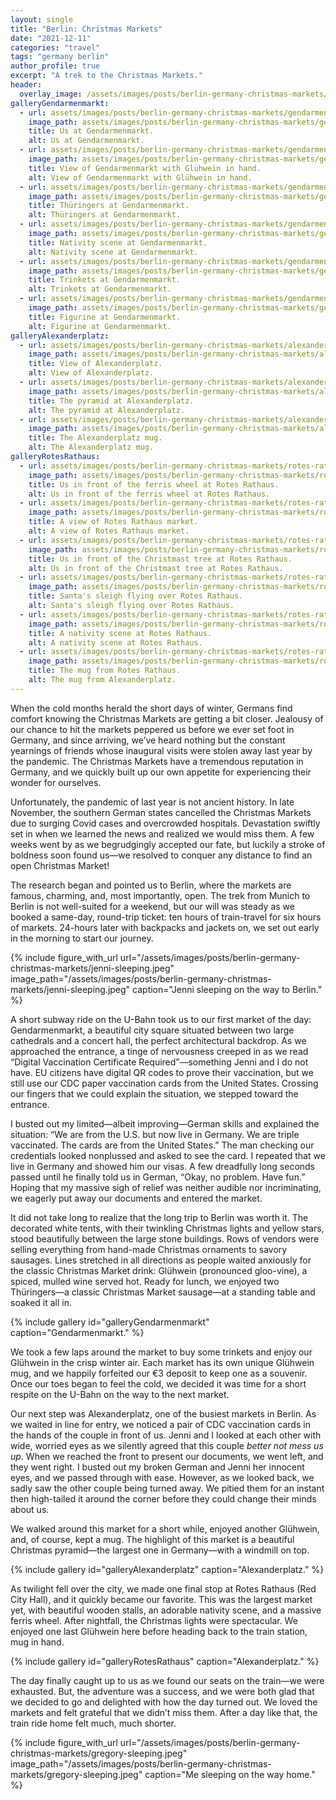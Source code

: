```yaml
---
layout: single
title: "Berlin: Christmas Markets"
date: "2021-12-11"
categories: "travel"
tags: "germany berlin"
author_profile: true
excerpt: "A trek to the Christmas Markets."
header:
  overlay_image: /assets/images/posts/berlin-germany-christmas-markets/rotes-rathaus-overview.jpeg
galleryGendarmenmarkt:
  - url: assets/images/posts/berlin-germany-christmas-markets/gendarmenmarkt-drinks.jpeg
    image_path: assets/images/posts/berlin-germany-christmas-markets/gendarmenmarkt-drinks.jpeg
    title: Us at Gendarmenmarkt.
    alt: Us at Gendarmenmarkt.
  - url: assets/images/posts/berlin-germany-christmas-markets/gendarmenmarkt-mug.jpeg
    image_path: assets/images/posts/berlin-germany-christmas-markets/gendarmenmarkt-mug.jpeg
    title: View of Gendarmenmarkt with Glühwein in hand.
    alt: View of Gendarmenmarkt with Glühwein in hand.
  - url: assets/images/posts/berlin-germany-christmas-markets/gendarmenmarkt-thuringers.jpeg
    image_path: assets/images/posts/berlin-germany-christmas-markets/gendarmenmarkt-thuringers.jpeg
    title: Thüringers at Gendarmenmarkt.
    alt: Thüringers at Gendarmenmarkt.
  - url: assets/images/posts/berlin-germany-christmas-markets/gendarmentmark-nativity.jpeg
    image_path: assets/images/posts/berlin-germany-christmas-markets/gendarmentmark-nativity.jpeg
    title: Nativity scene at Gendarmenmarkt.
    alt: Nativity scene at Gendarmenmarkt.
  - url: assets/images/posts/berlin-germany-christmas-markets/gendarmenmark-trinkets.jpeg
    image_path: assets/images/posts/berlin-germany-christmas-markets/gendarmenmark-trinkets.jpeg
    title: Trinkets at Gendarmenmarkt.
    alt: Trinkets at Gendarmenmarkt.
  - url: assets/images/posts/berlin-germany-christmas-markets/gendarmenmarkt-beer-guy.jpeg
    image_path: assets/images/posts/berlin-germany-christmas-markets/gendarmenmarkt-beer-guy.jpeg
    title: Figurine at Gendarmenmarkt.
    alt: Figurine at Gendarmenmarkt.
galleryAlexanderplatz:
  - url: assets/images/posts/berlin-germany-christmas-markets/alexanderplatz-pyramid-tram.jpeg
    image_path: assets/images/posts/berlin-germany-christmas-markets/alexanderplatz-pyramid-tram.jpeg
    title: View of Alexanderplatz.
    alt: View of Alexanderplatz.
  - url: assets/images/posts/berlin-germany-christmas-markets/alexanderplatz-pyramid.jpeg
    image_path: assets/images/posts/berlin-germany-christmas-markets/alexanderplatz-pyramid.jpeg
    title: The pyramid at Alexanderplatz.
    alt: The pyramid at Alexanderplatz.
  - url: assets/images/posts/berlin-germany-christmas-markets/alexanderplatz-mug.jpeg
    image_path: assets/images/posts/berlin-germany-christmas-markets/alexanderplatz-mug.jpeg
    title: The Alexanderplatz mug.
    alt: The Alexanderplatz mug.
galleryRotesRathaus:
  - url: assets/images/posts/berlin-germany-christmas-markets/rotes-rathaus-us-wheel.jpeg
    image_path: assets/images/posts/berlin-germany-christmas-markets/rotes-rathaus-us-wheel.jpeg
    title: Us in front of the ferris wheel at Rotes Rathaus.
    alt: Us in front of the ferris wheel at Rotes Rathaus.
  - url: assets/images/posts/berlin-germany-christmas-markets/rotes-rathaus-overview.jpeg
    image_path: assets/images/posts/berlin-germany-christmas-markets/rotes-rathaus-overview.jpeg
    title: A view of Rotes Rathaus market.
    alt: A view of Rotes Rathaus market.
  - url: assets/images/posts/berlin-germany-christmas-markets/rotes-rathaus-us-tree.jpeg
    image_path: assets/images/posts/berlin-germany-christmas-markets/rotes-rathaus-us-tree.jpeg
    title: Us in front of the Christmast tree at Rotes Rathaus.
    alt: Us in front of the Christmast tree at Rotes Rathaus.
  - url: assets/images/posts/berlin-germany-christmas-markets/rotes-rathaus-sleigh.jpeg
    image_path: assets/images/posts/berlin-germany-christmas-markets/rotes-rathaus-sleigh.jpeg
    title: Santa's sleigh flying over Rotes Rathaus.
    alt: Santa's sleigh flying over Rotes Rathaus.
  - url: assets/images/posts/berlin-germany-christmas-markets/rotes-rathaus-nativity.jpeg
    image_path: assets/images/posts/berlin-germany-christmas-markets/rotes-rathaus-nativity.jpeg
    title: A nativity scene at Rotes Rathaus.
    alt: A nativity scene at Rotes Rathaus.
  - url: assets/images/posts/berlin-germany-christmas-markets/rotes-rathaus-mug.jpeg
    image_path: assets/images/posts/berlin-germany-christmas-markets/rotes-rathaus-mug.jpeg
    title: The mug from Rotes Rathaus.
    alt: The mug from Alexanderplatz.
---
```


When the cold months herald the short days of winter, Germans find comfort knowing the Christmas Markets are getting a bit closer. Jealousy of our chance to hit the markets peppered us before we ever set foot in Germany, and since arriving, we’ve heard nothing but the constant yearnings of friends whose inaugural visits were stolen away last year by the pandemic. The Christmas Markets have a tremendous reputation in Germany, and we quickly built up our own appetite for experiencing their wonder for ourselves.

Unfortunately, the pandemic of last year is not ancient history. In late November, the southern German states cancelled the Christmas Markets due to surging Covid cases and overcrowded hospitals. Devastation swiftly set in when we learned the news and realized we would miss them. A few weeks went by as we begrudgingly accepted our fate, but luckily a stroke of boldness soon found us—we resolved to conquer any distance to find an open Christmas Market!

The research began and pointed us to Berlin, where the markets are famous, charming, and, most importantly, open. The trek from Munich to Berlin is not well-suited for a weekend, but our will was steady as we booked a same-day, round-trip ticket: ten hours of train-travel for six hours of markets. 24-hours later with backpacks and jackets on, we set out early in the morning to start our journey.

{% include figure_with_url
    url="/assets/images/posts/berlin-germany-christmas-markets/jenni-sleeping.jpeg"
    image_path="/assets/images/posts/berlin-germany-christmas-markets/jenni-sleeping.jpeg"
    caption="Jenni sleeping on the way to Berlin."
%}

A short subway ride on the U-Bahn took us to our first market of the day: Gendarmenmarkt, a beautiful city square situated between two large cathedrals and a concert hall, the perfect architectural backdrop. As we approached the entrance, a tinge of nervousness creeped in as we read “Digital Vaccination Certificate Required”—something Jenni and I do not have. EU citizens have digital QR codes to prove their vaccination, but we still use our CDC paper vaccination cards from the United States. Crossing our fingers that we could explain the situation, we stepped toward the entrance.

I busted out my limited—albeit improving—German skills and explained the situation: “We are from the U.S. but now live in Germany. We are triple vaccinated. The cards are from the United States.” The man checking our credentials looked nonplussed and asked to see the card. I repeated that we live in Germany and showed him our visas. A few dreadfully long seconds passed until he finally told us in German, “Okay, no problem. Have fun.” Hoping that my massive sigh of relief was neither audible nor incriminating, we eagerly put away our documents and entered the market.

It did not take long to realize that the long trip to Berlin was worth it. The decorated white tents, with their twinkling Christmas lights and yellow stars, stood beautifully between the large stone buildings. Rows of vendors were selling everything from hand-made Christmas ornaments to savory sausages. Lines stretched in all directions as people waited anxiously for the classic Christmas Market drink: Glühwein (pronounced gloo-vine), a spiced, mulled wine served hot. Ready for lunch, we enjoyed two Thüringers—a classic Christmas Market sausage—at a standing table and soaked it all in.

{% include gallery id="galleryGendarmenmarkt" caption="Gendarmenmarkt." %}

We took a few laps around the market to buy some trinkets and enjoy our Glühwein in the crisp winter air. Each market has its own unique Glühwein mug, and we happily forfeited our €3 deposit to keep one as a souvenir. Once our toes began to feel the cold, we decided it was time for a short respite on the U-Bahn on the way to the next market.

Our next step was Alexanderplatz, one of the busiest markets in Berlin. As we waited in line for entry, we noticed a pair of CDC vaccination cards in the hands of the couple in front of us. Jenni and I looked at each other with wide, worried eyes as we silently agreed that this couple _better not mess us up_. When we reached the front to present our documents, we went left, and they went right. I busted out my broken German and Jenni her innocent eyes, and we passed through with ease. However, as we looked back, we sadly saw the other couple being turned away. We pitied them for an instant then high-tailed it around the corner before they could change their minds about us.

We walked around this market for a short while, enjoyed another Glühwein, and, of course, kept a mug. The highlight of this market is a beautiful Christmas pyramid—the largest one in Germany—with a windmill on top.

{% include gallery id="galleryAlexanderplatz" caption="Alexanderplatz." %}

As twilight fell over the city, we made one final stop at Rotes Rathaus (Red City Hall), and it quickly became our favorite. This was the largest market yet, with beautiful wooden stalls, an adorable nativity scene, and a massive ferris wheel. After nightfall, the Christmas lights were spectacular. We enjoyed one last Glühwein here before heading back to the train station, mug in hand.

{% include gallery id="galleryRotesRathaus" caption="Alexanderplatz." %}

The day finally caught up to us as we found our seats on the train—we were exhausted. But, the adventure was a success, and we were both glad that we decided to go and delighted with how the day turned out. We loved the markets and felt grateful that we didn’t miss them. After a day like that, the train ride home felt much, much shorter.

{% include figure_with_url
    url="/assets/images/posts/berlin-germany-christmas-markets/gregory-sleeping.jpeg"
    image_path="/assets/images/posts/berlin-germany-christmas-markets/gregory-sleeping.jpeg"
    caption="Me sleeping on the way home."
%}
